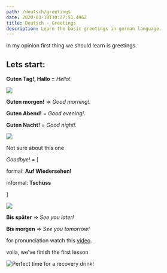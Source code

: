 ```yaml
---
path: /deutsch/greetings
date: 2020-03-18T10:27:51.496Z
title: Deutsch - Greetings
description: Learn the basic greetings in german language.
---
```

In my opinion first thing we should learn is greetings.

## Lets start:

**Guten Tag!, Hallo =** _Hello!._

![](/assets/npc-communist-socialist-brainwashed-drones.png)

**Guten morgen!** => _Good morning!._

**Guten Abend!** = _Good evening!._

**Guten Nacht!** = _Good night!._

![](/assets/npc-meme-computerspiele-identität-pepe_the_frog.jpg)

Not sure about this one

_Goodbye_! = [

formal: **Auf Wiedersehen!**

informal: **Tschüss**

]

![](/assets/images.jpeg)

**Bis später** => _See you later!_

**Bis morgen** => _See you tomorrow!_

for pronunciation watch this [video](https://www.youtube.com/watch?v=aZJhkghsWGM).

voila, we've finish the first lesson

![Perfect time for a recovery drink!](/assets/unnamed.jpg)
